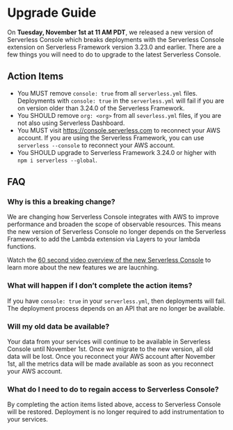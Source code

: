 <!--
title: Upgrade Guide
menuText: Upgrade Guide
description: Upgrading Serverless Console for November release
menuOrder: 1
-->
# Upgrade Guide

On **Tuesday, November 1st at 11 AM PDT**, we released a new version of
Serverless Console which breaks deployments with the Serverless Console
extension on Serverless Framework version 3.23.0 and earlier. There are a few
things you will need to do to upgrade to the latest Serverless Console.

## Action Items
- You MUST remove `console: true` from all `serverless.yml` files. Deployments
with `console: true` in the `serverless.yml` will fail if you are on version
older than 3.24.0 of the Serverless Framework.
- You SHOULD remove `org: <org>` from all `severless.yml` files, if you are not
also using Serverless Dashboard.
- You MUST visit https://console.serverless.com to reconnect your AWS account.
If you are using the Serverless Framework, you can use `serverless --console` to
reconnect your AWS account.
- You SHOULD upgrade to Serverless Framework 3.24.0 or higher with
`npm i serverless --global`.

## FAQ

### Why is this a breaking change?

We are changing how Serverless Console integrates with AWS to improve
performance and broaden the scope of observable resources. This means the new
version of Serverless Console no longer depends on the Serverless Framework to
add the Lambda extension via Layers to your lambda functions.

Watch the [60 second video overview of the new Serverless Console](https://www.loom.com/share/bfedf4f4644f4e85b1adc5f4d66f414e)
to learn more about the new features we are laucnhing.

### What will happen if I don’t complete the action items?

If you have `console: true` in your `serverless.yml`, then deployments will
fail. The deployment process depends on an API that are no longer be available.

### Will my old data be available?

Your data from your services will continue to be available in Serverless Console
until November 1st. Once we migrate to the new version, all old data will be
lost. Once you reconnect your AWS account after November 1st, all the metrics
data will be made available as soon as you reconnect your AWS account.

### What do I need to do to regain access to Serverless Console?

By completing the action items listed above, access to Serverless Console will
be restored. Deployment is no longer required to add instrumentation to your
services.

